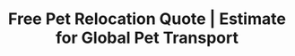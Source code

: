 ---
title: "Free Pet Relocation Quote | Estimate for Global Pet Transport"
layout: "get-a-quotation"
keywords:
 - Free Pet Relocation Quote
 - Request Animal Transport Estimate
 - Get a Pet Shipping Quote
 - Receive International Pet Moving Quote
 - Quote for Worldwide Pet Relocation
draft: false

contact_image: "images/dog.png"
redirect_url: "https://www.petstohomecr.com/en/thank-you/"
---